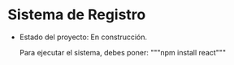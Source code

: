 <h1> Sistema de Registro </h1>

- Estado del proyecto: En construcción.

  Para ejecutar el sistema, debes poner:
  """npm install react"""
